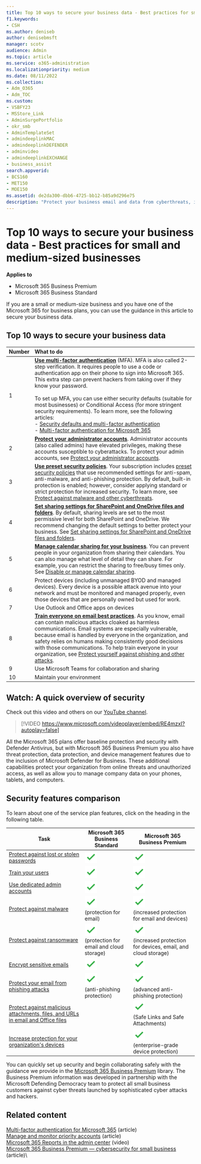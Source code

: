 ```yaml
---
title: Top 10 ways to secure your business data - Best practices for small and medium-sized businesses
f1.keywords:
- CSH
ms.author: deniseb
author: denisebmsft
manager: scotv
audience: Admin
ms.topic: article
ms.service: o365-administration
ms.localizationpriority: medium
ms.date: 08/11/2022
ms.collection:
- Adm_O365
- Adm_TOC
ms.custom:
- VSBFY23
- MSStore_Link
- AdminSurgePortfolio
- okr_smb
- AdminTemplateSet
- admindeeplinkMAC
- admindeeplinkDEFENDER
- adminvideo
- admindeeplinkEXCHANGE
- business_assist
search.appverid:
- BCS160
- MET150
- MOE150
ms.assetid: de2da300-dbb6-4725-bb12-b85a9d296e75
description: "Protect your business email and data from cyberthreats, including ransomware, phishing, and malicious attachments."
---
```


# Top 10 ways to secure your business data - Best practices for small and medium-sized businesses

**Applies to**
- Microsoft 365 Business Premium
- Microsoft 365 Business Standard

If you are a small or medium-size business and you have one of the Microsoft 365 for business plans, you can use the guidance in this article to secure your business data. 

## Top 10 ways to secure your business data

| Number | What to do | 
|:---|:---|
| 1 | **[Use multi-factor authentication](#set-up-multi-factor-authentication.md)** (MFA). MFA is also called 2-step verification. It requires people to use a code or authentication app on their phone to sign into Microsoft 365. This extra step can prevent hackers from taking over if they know your password. <br/><br/>To set up MFA, you can use either security defaults (suitable for most businesses) or Conditional Access (for more stringent security requirements). To learn more, see the following articles: <br/>- [Security defaults and multi-factor authentication](../../business-premium/m365bp-conditional-access.md)<br/>- [Multi-factor authentication for Microsoft 365](multi-factor-authentication-microsoft-365.md) |
| 2 | **[Protect your administrator accounts](../../business-premium/m365bp-protect-admin-accounts.md)**. Administrator accounts (also called admins) have elevated privileges, making these accounts susceptible to cyberattacks. To protect your admin accounts, see [Protect your administrator accounts](../../business-premium/m365bp-protect-admin-accounts.md).  |
| 3 | **[Use preset security policies](../../business-premium/m365bp-increase-protection.md#review-and-apply-preset-security-policies)**. Your subscription includes [preset security policies](../../security/office-365-security/preset-security-policies.md) that use recommended settings for anti-spam, anti-malware, and anti-phishing protection. By default, built-in protection is enabled; however, consider applying standard or strict protection for increased security. To learn more, see [Protect against malware and other cyberthreats](../../business-premium/m365bp-increase-protection.md).|
| 4 | **[Set sharing settings for SharePoint and OneDrive files and folders](../../business-premium/m365bp-increase-protection.md#set-sharing-settings-for-sharepoint-and-onedrive-files-and-folders)**. By default, sharing levels are set to the most permissive level for both SharePoint and OneDrive. We recommend changing the default settings to better protect your business. See [Set sharing settings for SharePoint and OneDrive files and folders](../../business-premium/m365bp-increase-protection.md#set-sharing-settings-for-sharepoint-and-onedrive-files-and-folders). | 
| 5 | **[Manage calendar sharing for your business](../../business-premium/m365bp-increase-protection.md#disable-or-manage-calendar-sharing)**. You can prevent people in your organization from sharing their calendars. You can also manage what level of detail they can share. For example, you can restrict the sharing to free/busy times only. See [Disable or manage calendar sharing](../../business-premium/m365bp-increase-protection.md#disable-or-manage-calendar-sharing).  |
| 6 | Protect devices (including unmanaged BYOD and managed devices). Every device is a possible attack avenue into your network and must be monitored and managed properly, even those devices that are personally owned but used for work. |
| 7 | Use Outlook and Office apps on devices |
| 8 | **[Train everyone on email best practices](../../business-premium/m365bp-avoid-phishing-and-attacks.md)**. As you know, email can contain malicious attacks cloaked as harmless communications. Email systems are especially vulnerable, because email is handled by everyone in the organization, and safety relies on humans making consistently good decisions with those communications. To help train everyone in your organization, see [Protect yourself against phishing and other attacks](../../business-premium/m365bp-avoid-phishing-and-attacks.md).|
| 9 | Use Microsoft Teams for collaboration and sharing |
| 10 | Maintain your environment |


## Watch: A quick overview of security

Check out this video and others on our [YouTube channel](https://go.microsoft.com/fwlink/?linkid=2198012).

> [!VIDEO https://www.microsoft.com/videoplayer/embed/RE4mzxI?autoplay=false]

All the Microsoft 365 plans offer baseline protection and security with Defender Antivirus, but with Microsoft 365 Business Premium you also have threat protection, data protection, and device management features due to the inclusion of Microsoft Defender for Business.  These additional capabilities protect your organization from online threats and unauthorized access, as well as allow you to manage company data on your phones, tablets, and computers.

## Security features comparison

To learn about one of the service plan features, click on the heading in the following table. 

|Task|Microsoft 365 Business Standard|Microsoft 365 Business Premium|
|---|---|---|
[Protect against lost or stolen passwords](#set-up-multi-factor-authentication) | ![Included.](../../media/d238e041-6854-4a78-9141-049224df0795.png) | ![Included.](../../media/d238e041-6854-4a78-9141-049224df0795.png) |
[Train your users](#train-your-users) | ![Included.](../../media/d238e041-6854-4a78-9141-049224df0795.png) | ![Included.](../../media/d238e041-6854-4a78-9141-049224df0795.png) |
[Use dedicated admin accounts](#use-dedicated-admin-accounts)|![Included.](../../media/d238e041-6854-4a78-9141-049224df0795.png) | ![Included.](../../media/d238e041-6854-4a78-9141-049224df0795.png) | 
[Protect against malware](#protect-against-malware) | ![Included.](../../media/d238e041-6854-4a78-9141-049224df0795.png) <br/>(protection for email) | ![Included.](../../media/d238e041-6854-4a78-9141-049224df0795.png) <br/>(increased protection for email and devices) |
[Protect against ransomware](#protect-against-ransomware) | ![Included.](../../media/d238e041-6854-4a78-9141-049224df0795.png) <br/>(protection for email and cloud storage) | ![Included.](../../media/d238e041-6854-4a78-9141-049224df0795.png) <br/>(increased protection for devices, email, and cloud storage) |
[Encrypt sensitive emails](#send-encrypted-email) | ![Included.](../../media/d238e041-6854-4a78-9141-049224df0795.png) | ![Included.](../../media/d238e041-6854-4a78-9141-049224df0795.png) |
[Protect your email from phishing attacks](#protect-sensitive-emails) | ![Included.](../../media/d238e041-6854-4a78-9141-049224df0795.png) <br/>(anti-phishing protection) | ![Included.](../../media/d238e041-6854-4a78-9141-049224df0795.png) <br/>(advanced anti-phishing protection) |
[Protect against malicious attachments, files, and URLs in email and Office files](#protect-against-malicious-attachments-files-and-urls) | | ![Included.](../../media/d238e041-6854-4a78-9141-049224df0795.png) <br/>(Safe Links and Safe Attachments) |
[Increase protection for your organization's devices](#increase-protection-for-your-organizations-devices) | | ![Included.](../../media/d238e041-6854-4a78-9141-049224df0795.png) <br/>(enterprise-grade device protection) |

You can quickly set up security and begin collaborating safely with the guidance we provide in the [Microsoft 365 Business Premium](../../business-premium/index.md) library. The Business Premium information was developed in partnership with the Microsoft Defending Democracy team to protect all small business customers against cyber threats launched by sophisticated cyber attacks and hackers.

## Related content

[Multi-factor authentication for Microsoft 365](multi-factor-authentication-microsoft-365.md) (article)\
[Manage and monitor priority accounts](../setup/priority-accounts.md) (article)\
[Microsoft 365 Reports in the admin center](../activity-reports/activity-reports.md) (video)\
[Microsoft 365 Business Premium — cybersecurity for small business](/microsoft-365/business-premium/) (article)\


